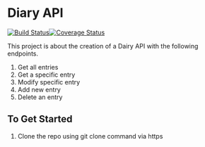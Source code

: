 # Diary API

[![Build Status](https://travis-ci.org/Janet-Namutebi/diary_API.svg?branch=master)](https://travis-ci.org/Janet-Namutebi/diary_API)[![Coverage Status](https://coveralls.io/repos/github/Janet-Namutebi/diary_API/badge.svg?branch=master)](https://coveralls.io/github/Janet-Namutebi/diary_API?branch=master)

This project is about the creation of a Dairy API with the following endpoints.
1. Get all entries
2. Get a specific entry
3. Modify specific entry
4. Add new entry
5. Delete an entry

## To Get Started
1. Clone the repo using git clone command via https 